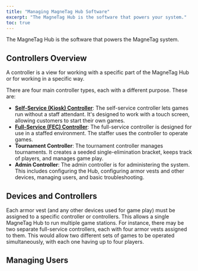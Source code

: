 ```yaml
---
title: "Managing MagneTag Hub Software"
excerpt: "The MagneTag Hub is the software that powers your system."
toc: true
---
```


The MagneTag Hub is the software that powers the MagneTag system.

## Controllers Overview

A controller is a view for working with a specific part of the MagneTag Hub or for working in a specific way.

There are four main controller types, each with a different purpose. These are:
* **[Self-Service (Kiosk) Controller](self-service-controller)**: The self-service controller lets games run without a staff attendant. It's designed to work with a touch screen, allowing customers to start their own games.
* **[Full-Service (FEC) Controller](full-service-controller)**: The full-service controller is designed for use in a staffed environment. The staffer uses the controller to operate games.
* **Tournament Controller**: The tournament controller manages tournaments. It creates a seeded single-elimination bracket, keeps track of players, and manages game play.
* **Admin Controller**: The admin controller is for administering the system. This includes configuring the Hub, configuring armor vests and other devices, managing users, and basic troubleshooting.

## Devices and Controllers

Each armor vest (and any other devices used for game play) must be assigned to a specific controller or controllers. This allows a single MagneTag Hub to run multiple game stations. For instance, there may be two separate full-service controllers, each with four armor vests assigned to them. This would allow two different sets of games to be operated simultaneously, with each one having up to four players.

## Managing Users
